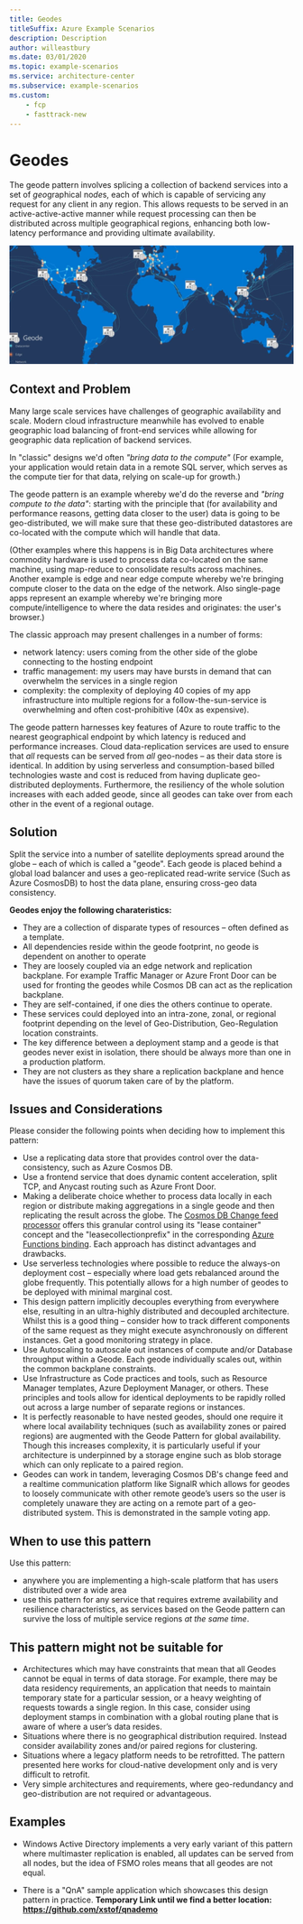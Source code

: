```yaml
---
title: Geodes
titleSuffix: Azure Example Scenarios
description: Description
author: willeastbury
ms.date: 03/01/2020
ms.topic: example-scenarios
ms.service: architecture-center
ms.subservice: example-scenarios
ms.custom:
    - fcp
    - fasttrack-new
---
```


# Geodes

The geode pattern involves splicing a collection of backend services into a set of *geo*graphical no*de*s, each of which is capable of servicing any request for any client in any region. This allows requests to be served in an active-active-active manner while request processing can then be distributed across multiple geographical regions, enhancing both low-latency performance and providing ultimate availability.

![geode-overview](./images/geode.jpg)

## Context and Problem

Many large scale services have challenges of geographic availability and scale. Modern cloud infrastructure meanwhile has evolved to enable geographic load balancing of front-end services while allowing for geographic data replication of backend services.

In "classic" designs we'd often *"bring data to the compute"*  (For example, your application would retain data in a remote SQL server, which serves as the compute tier for that data, relying on scale-up for growth.)

The geode pattern is an example whereby we'd do the reverse and *"bring compute to the data"*: starting with the principle that (for availability and performance reasons, getting data closer to the user) data is going to be geo-distributed, we will make sure that these geo-distributed datastores are co-located with the compute which will handle that data.

(Other examples where this happens is in Big Data architectures where commodity hardware is used to process data co-located on the same machine, using map-reduce to consolidate results across machines.  Another example is edge and near edge compute whereby we're bringing compute closer to the data on the edge of the network.  Also single-page apps represent an example whereby we're bringing more compute/intelligence to where the data resides and originates: the user's browser.)

The classic approach may present challenges in a number of forms: 
- network latency: users coming from the other side of the globe connecting to the hosting endpoint
- traffic management: my users may have bursts in demand that can overwhelm the services in a single region
- complexity: the complexity of deploying 40 copies of my app infrastructure into multiple regions for a follow-the-sun-service is overwhelming and often cost-prohibitive (40x as expensive).

The geode pattern harnesses key features of Azure to route traffic to the nearest geographical endpoint by which latency is reduced and performance increases. Cloud data-replication services are used to ensure that _all_ requests can be served from _all_ geo-nodes – as their data store is identical.  In addition by using serverless and consumption-based billed technologies waste and cost is reduced from having duplicate geo-distributed deployments. Furthermore, the resiliency of the whole solution increases with each added geode, since all geodes can take over from each other in the event of a regional outage.

## Solution

Split the service into a number of satellite deployments spread around the globe – each of which is called a "geode". Each geode is placed behind a global load balancer and uses a geo-replicated read-write service (Such as Azure CosmosDB) to host the data plane, ensuring cross-geo data consistency.

**Geodes enjoy the following charateristics:**
- They are a collection of disparate types of resources – often defined as a template.
- All dependencies reside within the geode footprint, no geode is dependent on another to operate
- They are loosely coupled via an edge network and replication backplane. For example Traffic Manager or Azure Front Door can be used for fronting the geodes while Cosmos DB can act as the replication backplane.
- They are self-contained, if one dies the others continue to operate.
- These services could deployed into an intra-zone, zonal, or regional footprint depending on the level of Geo-Distribution, Geo-Regulation location constraints.
- The key difference between a deployment stamp and a geode is that geodes never exist in isolation, there should be always more than one in a production platform.
- They are not clusters as they share a replication backplane and hence have the issues of quorum taken care of by the platform.

## Issues and Considerations

Please consider the following points when deciding how to implement this pattern:
- Use a replicating data store that provides control over the data-consistency, such as Azure Cosmos DB. 
- Use a frontend service that does dynamic content acceleration, split TCP, and Anycast routing such as Azure Front Door.
- Making a deliberate choice whether to process data locally in each region or distribute making aggregations in a single geode and then replicating the result across the globe. The [Cosmos DB Change feed processor](https://docs.microsoft.com/en-us/azure/cosmos-db/change-feed-processor) offers this granular control using its "lease container" concept and the "leasecollectionprefix" in the corresponding [Azure Functions binding](https://docs.microsoft.com/en-us/azure/cosmos-db/change-feed-functions).  Each approach has distinct advantages and drawbacks.
- Use serverless technologies where possible to reduce the always-on deployment cost – especially where load gets rebalanced around the globe frequently. This potentially allows for a high number of geodes to be deployed with minimal marginal cost.
- This design pattern implicitly decouples everything from everywhere else, resulting in an ultra-highly distributed and decoupled architecture. Whilst this is a good thing – consider how to track different components of the same request as they might execute asynchronously on different instances.  Get a good monitoring strategy in place.
- Use Autoscaling to autoscale out instances of compute and/or Database throughput within a Geode.  Each geode individually scales out, within the common backplane constraints.
- Use Infrastructure as Code practices and tools, such as Resource Manager templates, Azure Deployment Manager, or others. These principles and tools allow for identical deployments to be rapidly rolled out across a large number of separate regions or instances.
- It is perfectly reasonable to have nested geodes, should one require it where local availability techniques (such as availability zones or paired regions) are augmented with the Geode Pattern for global availability. Though this increases complexity, it is particularly useful if your architecture is underpinned by a storage engine such as blob storage which can only replicate to a paired region.
- Geodes can work in tandem, leveraging Cosmos DB's change feed and a realtime communication platform like SignalR which allows for geodes to loosely communicate with other remote geode’s users so the user is completely unaware they are acting on a remote part of a geo-distributed system. This is demonstrated in the sample voting app.

## When to use this pattern

Use this pattern: 
- anywhere you are implementing a high-scale platform that has users distributed over a wide area
- use this pattern for any service that requires extreme availability and resilience characteristics, as services based on the Geode pattern can survive the loss of multiple service regions *at the same time*.

## This pattern might not be suitable for

- Architectures which may have constraints that mean that all Geodes cannot be equal in terms of data storage. For example, there may be data residency requirements, an application that needs to maintain temporary state for a particular session, or a heavy weighting of requests towards a single region. In this case, consider using deployment stamps in combination with a global routing plane that is aware of where a user’s data resides.
- Situations where there is no geographical distribution required.  Instead consider availability zones and/or paired regions for clustering.
- Situations where a legacy platform needs to be retrofitted.  The pattern presented here works for cloud-native development only and is very difficult to retrofit.
- Very simple architectures and requirements, where geo-redundancy and geo-distribution are not required or advantageous.

## Examples

- Windows Active Directory implements a very early variant of this pattern where multimaster replication is enabled, all updates can be served from all nodes, but the idea of FSMO roles means that all geodes are not equal.

- There is a "QnA" sample application which showcases this design pattern in practice.  **Temporary Link until we find a better location: https://github.com/xstof/qnademo**



